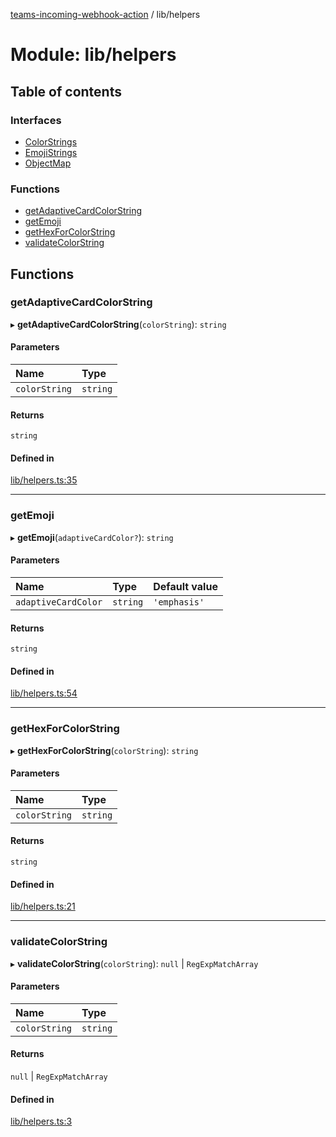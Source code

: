 [teams-incoming-webhook-action](../README.md) / lib/helpers

# Module: lib/helpers

## Table of contents

### Interfaces

- [ColorStrings](../interfaces/lib_helpers.ColorStrings.md)
- [EmojiStrings](../interfaces/lib_helpers.EmojiStrings.md)
- [ObjectMap](../interfaces/lib_helpers.ObjectMap.md)

### Functions

- [getAdaptiveCardColorString](lib_helpers.md#getadaptivecardcolorstring)
- [getEmoji](lib_helpers.md#getemoji)
- [getHexForColorString](lib_helpers.md#gethexforcolorstring)
- [validateColorString](lib_helpers.md#validatecolorstring)

## Functions

### getAdaptiveCardColorString

▸ **getAdaptiveCardColorString**(`colorString`): `string`

#### Parameters

| Name | Type |
| :------ | :------ |
| `colorString` | `string` |

#### Returns

`string`

#### Defined in

[lib/helpers.ts:35](https://github.com/mikesprague/teams-incoming-webhook-action/blob/c9992c9/src/lib/helpers.ts#L35)

___

### getEmoji

▸ **getEmoji**(`adaptiveCardColor?`): `string`

#### Parameters

| Name | Type | Default value |
| :------ | :------ | :------ |
| `adaptiveCardColor` | `string` | `'emphasis'` |

#### Returns

`string`

#### Defined in

[lib/helpers.ts:54](https://github.com/mikesprague/teams-incoming-webhook-action/blob/c9992c9/src/lib/helpers.ts#L54)

___

### getHexForColorString

▸ **getHexForColorString**(`colorString`): `string`

#### Parameters

| Name | Type |
| :------ | :------ |
| `colorString` | `string` |

#### Returns

`string`

#### Defined in

[lib/helpers.ts:21](https://github.com/mikesprague/teams-incoming-webhook-action/blob/c9992c9/src/lib/helpers.ts#L21)

___

### validateColorString

▸ **validateColorString**(`colorString`): ``null`` \| `RegExpMatchArray`

#### Parameters

| Name | Type |
| :------ | :------ |
| `colorString` | `string` |

#### Returns

``null`` \| `RegExpMatchArray`

#### Defined in

[lib/helpers.ts:3](https://github.com/mikesprague/teams-incoming-webhook-action/blob/c9992c9/src/lib/helpers.ts#L3)
